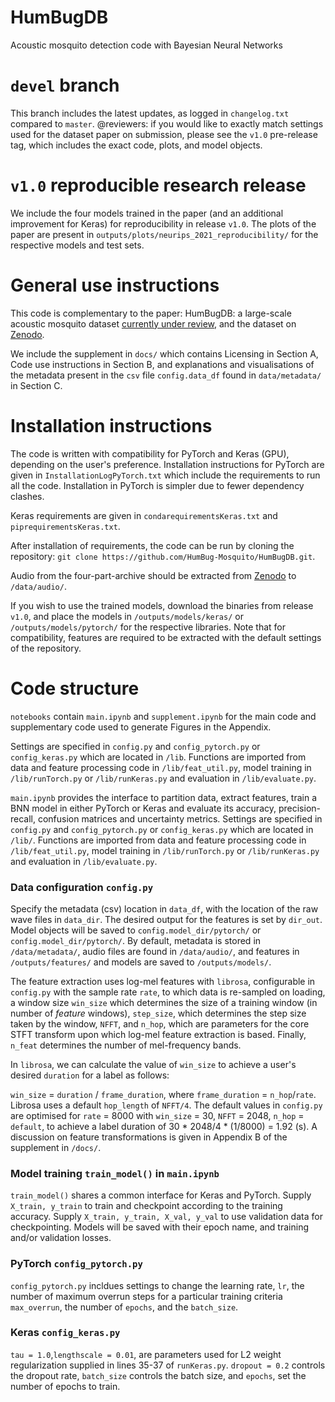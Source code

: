 # HumBugDB
Acoustic mosquito detection code with Bayesian Neural Networks

# `devel` branch
This branch includes the latest updates, as logged in `changelog.txt` compared to `master`. @reviewers: if you would like to exactly match settings used for the dataset paper on submission, please see the `v1.0` pre-release tag, which includes the exact code, plots, and model objects.

# `v1.0` reproducible research release
We include the four models trained in the paper (and an additional improvement for Keras) for reproducibility in release `v1.0`. The plots of the paper are present in `outputs/plots/neurips_2021_reproducibility/` for the respective models and test sets. 

# General use instructions
This code is complementary to the paper: HumBugDB: a large-scale acoustic mosquito dataset [currently under review](https://neurips.cc/Conferences/2021/CallForDatasetsBenchmarks#:~:text=NeurIPS%202021%20Datasets%20and%20Benchmarks,how%20to%20improve%20dataset%20development.), and the dataset on [Zenodo](https://zenodo.org/record/4904800).

We include the supplement in `docs/` which contains Licensing in Section A, Code use instructions in Section B, and explanations and visualisations of the metadata present in the `csv` file `config.data_df` found in `data/metadata/` in Section C.

# Installation instructions
The code is written with compatibility for PyTorch and Keras (GPU), depending on the user's preference. Installation instructions for PyTorch are given in `InstallationLogPyTorch.txt` which include the requirements to run all the code. Installation in PyTorch is simpler due to fewer dependency clashes. 

Keras requirements are given in `condarequirementsKeras.txt` and `piprequirementsKeras.txt`. 

After installation of requirements, the code can be run by cloning the repository:
`git clone https://github.com/HumBug-Mosquito/HumBugDB.git`.

Audio from the four-part-archive should be extracted from [Zenodo](https://zenodo.org/record/4904800) to `/data/audio/`.

If you wish to use the trained models, download the binaries from release `v1.0`, and place the models in `/outputs/models/keras/` or `/outputs/models/pytorch/` for the respective libraries. Note that for compatibility, features are required to be extracted with the default settings of the repository.


# Code structure
`notebooks` contain `main.ipynb` and `supplement.ipynb` for the main code and supplementary code used to generate Figures in the Appendix.

Settings are specified in `config.py` and `config_pytorch.py` or `config_keras.py` which are located in `/lib`. Functions are imported from data and feature processing code in `/lib/feat_util.py`, model training in `/lib/runTorch.py` or `/lib/runKeras.py` and evaluation in `/lib/evaluate.py`.

`main.ipynb` provides the interface to partition data, extract features, train a BNN model in either PyTorch or Keras and evaluate its accuracy, precision-recall, confusion matrices and uncertainty metrics. Settings are specified in `config.py` and `config_pytorch.py` or `config_keras.py` which are located in `/lib/`. Functions are imported from data and feature processing code in `/lib/feat_util.py`, model training in `/lib/runTorch.py` or `/lib/runKeras.py` and evaluation in `/lib/evaluate.py`.

### Data configuration `config.py`
Specify the metadata (csv) location in `data_df`, with the location of the raw wave files in `data_dir`. The desired output for the features is set by `dir_out`. Model objects will be saved to `config.model_dir/pytorch/` or `config.model_dir/pytorch/`. By default, metadata is stored in `/data/metadata/`, audio files are found in `/data/audio/`, and features in `/outputs/features/` and models are saved to `/outputs/models/`.

The feature extraction uses log-mel features with `librosa`, configurable in `config.py` with the sample rate `rate`, to which data is re-sampled on loading, a window size `win_size` which determines the size of a training window (in number of _feature_ windows), `step_size`, which determines the step size taken by the window, `NFFT`, and `n_hop`, which are parameters for the core STFT transform upon which log-mel feature extraction is based. Finally, `n_feat` determines the number of mel-frequency bands.

In `librosa`, we can calculate the value of `win_size` to achieve a user's desired `duration` for a label as follows:

`win_size` = `duration` / `frame_duration`, where `frame_duration` = `n_hop`/`rate`. Librosa uses a default `hop_length` of `NFFT/4`.
The default values in `config.py` are optimised for `rate` = 8000 with  `win_size` = 30, `NFFT` = 2048, `n_hop` = `default`,  to achieve a label duration of 30 * 2048/4 * (1/8000) = 1.92 (s). A discussion on feature transformations is given in Appendix B of the supplement in `/docs/`.

### Model training `train_model()` in `main.ipynb`
`train_model()` shares a common interface for Keras and PyTorch. Supply `X_train, y_train` to train and checkpoint according to the training accuracy. Supply `X_train, y_train, X_val, y_val` to use validation data for checkpointing. Models will be saved with their epoch name, and training and/or validation losses.

### PyTorch `config_pytorch.py`
`config_pytorch.py` incldues settings to change the learning rate, `lr`, the number of maximum overrun steps for a particular training criteria `max_overrun`, the number of `epochs`, and the `batch_size`.

### Keras `config_keras.py`
`tau = 1.0`,`lengthscale = 0.01`, are parameters used for L2 weight regularization supplied in lines 35-37 of `runKeras.py`. `dropout = 0.2` controls the dropout rate, `batch_size` controls the batch size, and `epochs`, set the number of epochs to train. 
